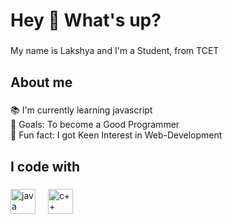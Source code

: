 <h1 align="left">Hey 👋 What's up?</h1>

###

<p align="left">My name is Lakshya and I'm a Student, from TCET </p>

###

<h2 align="left">About me</h2>

###

<p align="left">📚 I'm currently learning javascript<br>🎯 Goals: To become a Good Programmer<br>🎲 Fun fact: I got  Keen Interest in Web-Development</p>

###

<h2 align="left">I code with</h2>

###

<div align="left">
  <img src="https://cdn.jsdelivr.net/gh/devicons/devicon/icons/javascript/javascript-original.svg" height="40" alt="java logo"  />
  <img width="12" />
  <img src="https://cdn.jsdelivr.net/gh/devicons/devicon/icons/jest/jest-plain.svg" height="40" alt="c++ logo"  />
</div>

###
